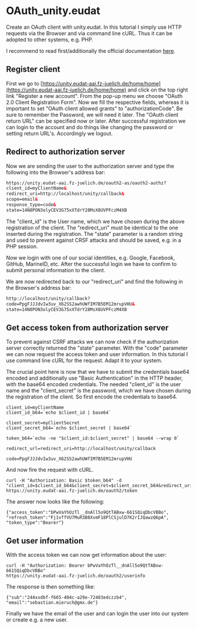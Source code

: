 # OAuth_unity.eudat

Create an OAuth client with unity.eudat. In this tutorial I simply use
HTTP requests via the Browser and via command line cURL. Thus it can
be adopted to other systems, e.g. PHP.

I recommend to read first/additionally the official documentation
[here](https://www.eudat.eu/services/userdoc/b2access-service-integration).

## Register client

First we go to
[https://unity.eudat-aai.fz-juelich.de/home/home](https://unity.eudat-aai.fz-juelich.de/home/home)
and click on the top right link "Register a new account". From the
pop-up menu we choose "OAuth 2.0 Client Registration Form". Now we
fill the respective fields, whereas it is important to set "OAuth
client allowed grants" to "authorizationCode". Be sure to remember the
Password, we will need it later. The "OAuth client return URL" can be
specified now or later. After successful registration we can login to
the account and do things like changing the password or setting return
URL's. Accordingly we logout.

## Redirect to authorization server

Now we are sending the user to the authorization server and type the following into the Browser's address bar:

``` html
https://unity.eudat-aai.fz-juelich.de/oauth2-as/oauth2-authz?
client_id=myClientName&
redirect_uri=http://localhost/unity/callback&
scope=email&
response_type=code&
state=14N8PON3olyCEV3G75xXTdrY28MsX8UVPFczM4XB
```

The "client_id" is the User name, which we have chosen during the
above registration of the client. The "redirect_uri" must be identical
to the one inserted during the registration. The "state" parameter is a
random string and used to prevent against CRSF attacks and should be
saved, e.g. in a PHP session.

Now we login with one of our social identities, e.g. Google, Facebook,
GitHub, MarineID, etc. After the successful login we have to confirm
to submit personal information to the client.

We are now redirected back to our "redirect_uri" and find the following in the Browser's address bar:

``` html
http://localhost/unity/callback?
code=PpgFJJJdvIw3uv_X62SS2awhUWfIM7B5EM12mrupVHU&
state=14N8PON3olyCEV3G75xXTdrY28MsX8UVPFczM4XB
```

## Get access token from authorization server

To prevent against CSRF attacks we can now check if the authorization
server correctly returned the "state" parameter. With the "code"
parameter we can now request the access token and user information. In
this tutorial I use command line cURL for the request. Adapt it to
your system.

The crucial point here is now that we have to submit the credentials
base64 encoded and additionally use "Basic Authentication" in the HTTP
header, with the base64 encoded credentials. The needed "client_id" is
the user name and the "client_secret" is the password, which we have
chosen during the registration of the client. So first encode the
credentials to base64.

``` shell
client_id=myClientName
client_id_b64=`echo $client_id | base64`

client_secret=myClientSecret
client_secret_b64=`echo $client_secret | base64`

token_b64=`echo -ne "$client_id:$client_secret" | base64 --wrap 0`

redirect_url=redirect_uri=http://localhost/unity/callback

code=PpgFJJJdvIw3uv_X62SS2awhUWfIM7B5EM12mrupVHU
```

And now fire the request with cURL.

``` shell
curl -H "Authorization: Basic $token_b64" -d "client_id=$client_id_b64&client_secret=$client_secret_b64&redirect_uri=$redirect_uri&code=$code&grant_type=authorization_code" https://unity.eudat-aai.fz-juelich.de/oauth2/token
```

The answer now looks like the following:

``` shell
{"access_token":"bPwVaYhOzTl__dnAll5o9QtTABxw-661SQiqDbcVBBo",
"refresh_token":"Fj1vffVU7MuR3B8XvmF18PlCSjulD7K2rIJQawzQ6pA",
"token_type":"Bearer"}
```

## Get user information

With the access token we can now get information about the user:

``` shell
curl -H "Authorization: Bearer bPwVaYhOzTl__dnAll5o9QtTABxw-661SQiqDbcVBBo" 
https://unity.eudat-aai.fz-juelich.de/oauth2/userinfo
```

The response is then something like:

``` shell
{"sub":"244xxdbf-f665-404c-a29e-72403edczzb4",
"email":"sebastian.mieruch@gmx.de"}
```

Finally we have the email of the user and can login the user into our
system or create e.g. a new user.
























